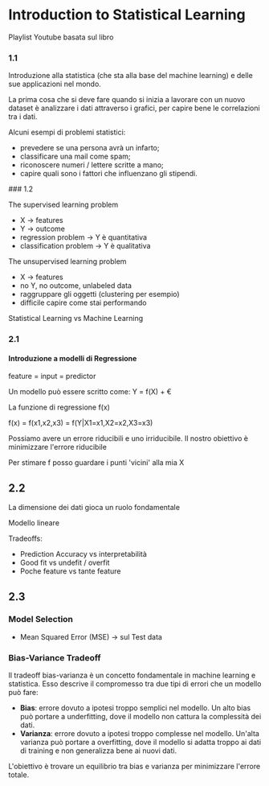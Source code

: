 # Introduction to Statistical Learning
Playlist Youtube basata sul libro

### 1.1

Introduzione alla statistica (che sta alla base del machine learning) e delle sue applicazioni nel mondo.

La prima cosa che si deve fare quando si inizia a lavorare con un nuovo dataset è analizzare i dati attraverso i grafici, per capire bene le correlazioni tra i dati. 

Alcuni esempi di problemi statistici:
- prevedere se una persona avrà un infarto;
- classificare una mail come spam;
- riconoscere numeri / lettere scritte a mano;
- capire quali sono i fattori che influenzano gli stipendi.

### 1.2

The supervised learning problem
- X -> features
- Y -> outcome
- regression problem -> Y è quantitativa
- classification problem -> Y è qualitativa

The unsupervised learning problem
- X -> features
- no Y, no outcome, unlabeled data
- raggruppare gli oggetti (clustering per esempio)
- difficile capire come stai performando

Statistical Learning vs Machine Learning

### 2.1

#### Introduzione a modelli di Regressione

feature = input = predictor

Un modello può essere scritto come: 
Y = f(X) + €

La funzione di regressione f(x)

f(x) = f(x1,x2,x3) = f(Y|X1=x1,X2=x2,X3=x3)

Possiamo avere un errore riducibili e uno irriducibile. Il nostro obiettivo è minimizzare l'errore riducibile

Per stimare f posso guardare i punti 'vicini' alla mia X

## 2.2

La dimensione dei dati gioca un ruolo fondamentale

Modello lineare

Tradeoffs:
- Prediction Accuracy vs interpretabilità
- Good fit vs undefit / overfit
- Poche feature vs tante feature

## 2.3

### Model Selection

- Mean Squared Error (MSE) -> sul Test data

### Bias-Variance Tradeoff

Il tradeoff bias-varianza è un concetto fondamentale in machine learning e statistica. Esso descrive il compromesso tra due tipi di errori che un modello può fare:

- **Bias**: errore dovuto a ipotesi troppo semplici nel modello. Un alto bias può portare a underfitting, dove il modello non cattura la complessità dei dati.
- **Varianza**: errore dovuto a ipotesi troppo complesse nel modello. Un'alta varianza può portare a overfitting, dove il modello si adatta troppo ai dati di training e non generalizza bene ai nuovi dati.

L'obiettivo è trovare un equilibrio tra bias e varianza per minimizzare l'errore totale.
